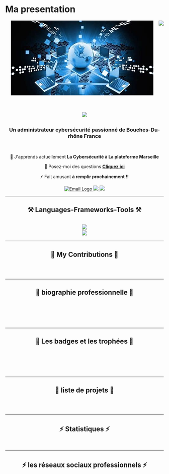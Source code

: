 # Ma presentation
<div align="center" >
    <img align="right" src="https://visitor-badge.laobi.icu/badge?page_id=mohammed-zelmati.presentation" />
    <img src="images/admin-reseau.jpg" alt="Administrateur Systèmes et Réseaux"> 
</div>

<h1 align="center">
    <img src="https://readme-typing-svg.herokuapp.com/?font=Righteous&size=30&center=true&vCenter=true&width=900&height=70&duration=4000&lines=Salut!+👋;+Je+suis+Mohammed+ZELMATI+!;+🔭+Espérant+administrateur+système+et+réseaux;" />
</h1>
<h3 align="center">Un administrateur cybersécurité passionné  de Bouches-Du-rhône France</h3>
<br/>
<div align="center">
 
 🌱 J'apprends actuellement **La Cybersécurité à La plateforme Marseille**

💬 Posez-moi des questions  **[Cliquez ici](https://github.com/mohammed-zelmati/presentation/issues)**

⚡ Fait amusant **à remplir prochainement !!**
 </div>
 
<div align="center">
  <a href="mailto:mohammed.zelmati@laplateforme.io">
    <img src="https://img.shields.io/badge/Gmail-333333?style=for-the-badge&logo=gmail&logoColor=red" alt="Email Logo" />
  </a>
  <a href="https://www.linkedin.com/in/mohammed-zelmati-5a3283340/" target="_blank">
    <img src="https://img.shields.io/badge/LinkedIn-0077B5?style=for-the-badge&logo=linkedin&logoColor=white" target="_blank" />
  </a>
  <a href="https://mohammed-zelmati.github.io/" target="_blank">
     <img src="https://img.shields.io/badge/Portfolio-FF5722?style=for-the-badge&logo=todoist&logoColor=white" target="_blank" /> 
  </a>
</div>
 <hr/>
<h2 align="center">⚒️ Languages-Frameworks-Tools ⚒️</h2>
<br/>
<div align="center" background="white">
    <img src="https://skillicons.dev/icons?i=css,html,bootstrap,vscode,figma,git,github,debian" /><br>
    <img src="https://skillicons.dev/icons?i=python,javascript,php,mysql,bash,c#,java" />
</div>
<hr/>
<div align="center">
  <h2>🐍 My Contributions 🐍</h2>
  <br>
  <br/>
</div>
<hr/>
<div align="center">
  <h2>🐍 biographie professionnelle 🐍</h2>
  <br>
  <br/><br/><br/>
</div>
<hr/>
<div align="center">
  <h2>🐍 Les badges et les trophées 🐍</h2>
  <br>
  <br/><br/><br/>
</div>
<hr/>
<div align="center">
  <h2>🐍 liste de projets 🐍</h2>
  <br> 
</div>
<br/>
<hr/>
<h2 align="center">⚡ Statistiques ⚡</h2>
<br>
<hr/>
<h2 align="center">⚡ les réseaux sociaux professionnels ⚡</h2> 
